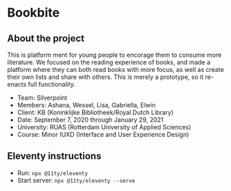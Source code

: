 # Bookbite
## About the project
This is platform ment for young people to encorage them to consume more literature. We focused on the reading experience of books, and made a platform where they can both read books with more focus, as well as create their own lists and share with others. This is merely a prototype, so it re-enacts full functionality.

- Team: Silverpoint
- Members: Ashana, Wessel, Lisa, Gabriella, Elwin
- Client: KB (Koninklijke Bibliotheek/Royal Dutch Library)
- Date: September 7, 2020 through January 29, 2021
- University: RUAS (Rotterdam University of Applied Sciences)
- Course: Minor IUXD (Interface and User Experience Design)

## Eleventy instructions
- Run: `npx @11ty/eleventy`
- Start server: `npx @11ty/eleventy --serve`
